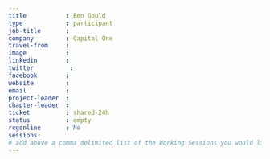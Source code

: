 ```yaml
---
title           : Ben Gould
type            : participant
job-title       :
company         : Capital One
travel-from     :
image           :
linkedin        :
twitter          :
facebook        :
website         :
email           :
project-leader  :
chapter-leader  :
ticket          : shared-24h
status          : empty
regonline       : No
sessions:
# add above a comma delimited list of the Working Sessions you would like to attend (use the session's title)
---
```


<!-- put more details about participant here -->
